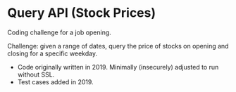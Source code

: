 # Query API (Stock Prices)

Coding challenge for a job opening.

Challenge: given a range of dates, query the price of stocks on 
opening and closing for a specific weekday.

- Code originally written in 2019. Minimally (insecurely) adjusted to run without SSL. 
- Test cases added in 2019.
